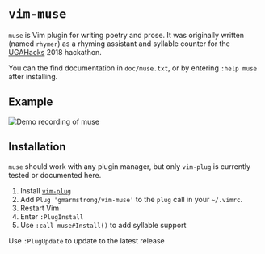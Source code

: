 # `vim-muse`

`muse` is Vim plugin for writing poetry and prose. It was originally written
(named `rhymer`) as a rhyming assistant and syllable counter for the
[UGAHacks](http://ugahacks.com/) 2018 hackathon.

You can the find documentation in `doc/muse.txt`, or by entering `:help muse`
after installing.

## Example

![Demo recording of muse](https://i.imgur.com/eAKCKSR.gif)

## Installation

`muse` should work with any plugin manager, but only `vim-plug` is currently
tested or documented here.

1. Install [`vim-plug`](https://github.com/junegunn/vim-plug)
2. Add `Plug 'gmarmstrong/vim-muse'` to the `plug` call in your `~/.vimrc`.
3. Restart Vim
4. Enter `:PlugInstall`
5. Use `:call muse#Install()` to add syllable support

Use `:PlugUpdate` to update to the latest release
